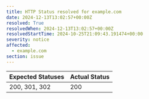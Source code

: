 ```yaml
---
title: HTTP Status resolved for example.com
date: 2024-12-13T13:02:57+00:00Z
resolved: True
resolvedWhen: 2024-12-13T13:02:57+00:00Z
resolvedStartTime: 2024-10-25T21:09:43.191474+00:00
severity: notice
affected:
  - example.com
section: issue
---
```


| Expected Statuses | Actual Status  |
|-------------------|----------------|
| 200, 301, 302 | 200 |
